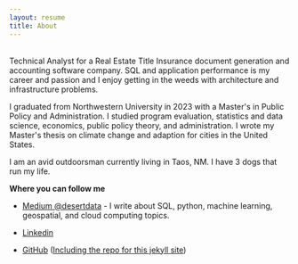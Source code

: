 ```yaml
---
layout: resume
title: About
---
```

<br>
Technical Analyst for a Real Estate Title Insurance document generation and accounting software company. SQL and application performance is my career and passion and I enjoy getting in the weeds with architecture and infrastructure problems.

I graduated from Northwestern University in 2023 with a Master's in Public Policy and Administration. I studied program evaluation, statistics and data science, economics, public policy theory, and administration. I wrote my Master's thesis on climate change and adaption for cities in the United States. 

I am an avid outdoorsman currently living in Taos, NM. I have 3 dogs that run my life. 

**Where you can follow me**
  - [Medium @desertdata](https://medium.com/@desertdata) - I write about SQL, python, machine learning, geospatial, and cloud computing topics.

  - [Linkedin](http://www.linkedin.com/in/rcp31459)

  - [GitHub](https://github.com/rchardptrsn) ([Including the repo for this jekyll site](https://github.com/rchardptrsn/rchardptrsn.github.io))